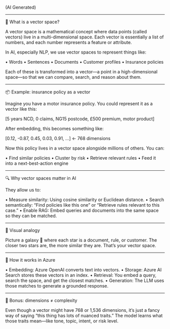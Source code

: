 (AI Generated)

---

🧠 What is a vector space?

A vector space is a mathematical concept where data points (called vectors) live in a multi-dimensional space. Each vector is essentially a list of numbers, and each number represents a feature or attribute.

In AI, especially NLP, we use vector spaces to represent things like:

• Words
• Sentences
• Documents
• Customer profiles
• Insurance policies


Each of these is transformed into a vector—a point in a high-dimensional space—so that we can compare, search, and reason about them.

---

📦 Example: insurance policy as a vector

Imagine you have a motor insurance policy. You could represent it as a vector like this:

[5 years NCD, 0 claims, NG15 postcode, £500 premium, motor product]


After embedding, this becomes something like:

[0.12, -0.87, 0.45, 0.03, 0.91, ...]  ← 768 dimensions


Now this policy lives in a vector space alongside millions of others. You can:

• Find similar policies
• Cluster by risk
• Retrieve relevant rules
• Feed it into a next-best-action engine


---

🔍 Why vector spaces matter in AI

They allow us to:

• Measure similarity: Using cosine similarity or Euclidean distance.
• Search semantically: “Find policies like this one” or “Retrieve rules relevant to this case.”
• Enable RAG: Embed queries and documents into the same space so they can be matched.


---

🧪 Visual analogy

Picture a galaxy 🌌 where each star is a document, rule, or customer. The closer two stars are, the more similar they are. That’s your vector space.

---

🧰 How it works in Azure

• Embedding: Azure OpenAI converts text into vectors.
• Storage: Azure AI Search stores these vectors in an index.
• Retrieval: You embed a query, search the space, and get the closest matches.
• Generation: The LLM uses those matches to generate a grounded response.


---

🧠 Bonus: dimensions ≠ complexity

Even though a vector might have 768 or 1,536 dimensions, it’s just a fancy way of saying “this thing has lots of nuanced traits.” The model learns what those traits mean—like tone, topic, intent, or risk level.